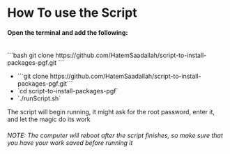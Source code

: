 # How To use the Script

<h4>Open the terminal and add the following: </h4>
<br />
```bash git clone https://github.com/HatemSaadallah/script-to-install-packages-pgf.git ```
<p> <ul> <li>```git clone https://github.com/HatemSaadallah/script-to-install-packages-pgf.git```</li> <li>`cd script-to-install-packages-pgf`
  </li> <li>`./runScript.sh`</li></ul> </p>

<p>The script will begin running, it might ask for the root password, enter it, and let the magic do its work</p>

<h6>NOTE: The computer will reboot after the script finishes, so make sure that you have your work saved before running it</h6>
